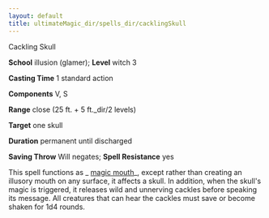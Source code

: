 ```yaml
---
layout: default
title: ultimateMagic_dir/spells_dir/cacklingSkull
---
```

Cackling Skull

**School** illusion (glamer); **Level** witch 3

**Casting Time** 1 standard action

**Components** V, S

**Range** close (25 ft. + 5 ft._dir/2 levels)

**Target** one skull

**Duration** permanent until discharged

**Saving Throw** Will negates; **Spell Resistance** yes

This spell functions as _ [magic mouth](../../spells_dir/magicMouth#_magic-mouth)_, except rather than creating an illusory mouth on any surface, it affects a skull. In addition, when the skull's magic is triggered, it releases wild and unnerving cackles before speaking its message. All creatures that can hear the cackles must save or become shaken for 1d4 rounds.

